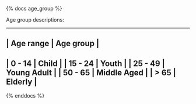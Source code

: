 {% docs age_group %}

Age group descriptions:

-----------------------------------------
| Age range          | Age group        |
-----------------------------------------
| 0 - 14             | Child            |
| 15 - 24            | Youth            |
| 25 - 49            | Young Adult      |
| 50 - 65            | Middle Aged      |
| > 65               | Elderly          |
-----------------------------------------

{% enddocs %}